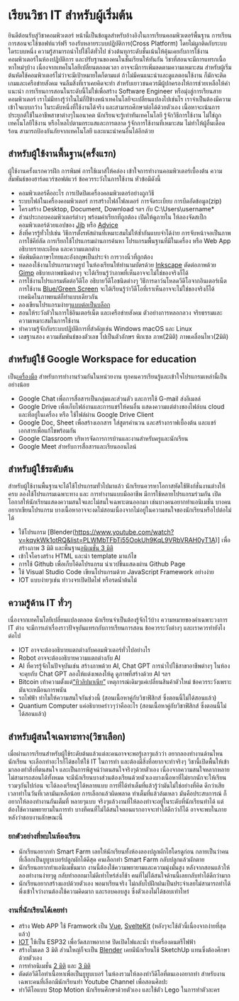 # เรียนวิชา IT สำหรับผู้เริ่มต้น
  ยินดีต้อนรับสู่วิชาคอมพิวเตอร์ หน้านี้เป็นข้อมูลสำหรับอ้างอิงในการเรียนคอมพิวเตอร์พื้นฐาน 
การเรียนการสอนจะใช้ซอฟท์แวร์ฟรี รองรับหลายระบบปฎิบัติการ(Cross Platform) โดยไม่ผูกติดกับระบบใดระบบหนึ่ง ความรู้สามารถนำไปใช้ได้ทั่วไป ช่วงต้นทุกระดับชั้นเน้นให้คุ้นเคยกับการใช้งานคอมพิวเตอร์ในห้องปฎิบัติการ และปรับฐานของคนในชั้นเรียนให้ทันกัน  วิชาที่สอนจะมีการแทรกเนื้อหาใหม่ๆบ้าง เนื่องจากเทคโนโลยีเปลี่ยนตลอดเวลา อาจจะมีการเพิ่มลดตามความเหมาะสม สำหรับผู้เริ่มต้นหัดใช้คอมพิวเตอร์ไม่ว่าจะมีเป้าหมายใดก็ตามแต่ ถ้าไม่มีคนแนะนำและดูแลตอนใช้งาน ก็มักจะติด เกมและเครือข่ายสังคม จนลืมสิ่งที่เราเคยคิดจะทำ สำหรับเยาวชนควรมีผู้ปกครองให้การช่วยเหลือให้คำแนะนำ การเรียนการสอนในระดับนี้ไม่ใช่เพื่อสร้าง Software Engineer หรือมุ่งสู่การเรียนสายคอมพิวเตอร์ เราไม่มีทางรู้ว่าในไม่กี่ปีข้างหน้าเทคโนโลยีจะเปลี่ยนแปลงไปเช่นไร เราจำเป็นต้องมีความเข้าใจแบบกว้าง ในระดับหนึ่งที่ใช้งานได้จริง และสามารถศึกษาต่อได้ด้วยตัวเอง เนื้อหาจะเน้นการประยุกต์ใช้ในอาชีพสาขาต่างๆในอนาคต นักเรียนจะรู้เท่าทันเทคโนโลยี รู้จักวิธีการใช้งาน ไม่ใช่ถูกเทคโนโลยีใช้งาน หรือไหลไปตามกระแสและการตลาด รู้จักการใช้งานที่เหมาะสม ไม่ทำให้ผู้อื่นเดือดร้อน สามารถป้องกันภัยจากเทคโนโลยี และแนะนำคนอื่นได้อีกด้วย

## สำหรับผู้ใช้งานพื้นฐาน(ครั้งแรก)
ผู้ใช้งานครั้งแรกควรฝึก การพิมพ์ การใช้เมาส์ให้คล่อง เข้าใจการทำงานคอมพิวเตอร์เบื้องต้น ความสัมพันธ์ของฮาร์ดแวร์ซอฟต์แวร์ ข้อควรระวังในการใช้งาน หัวข้อมีดังนี้
- คอมพิวเตอร์คืออะไร การเปิดปิดเครื่องคอมพิวเตอร์อย่างถูกวิธี 
- ระบบไฟล์ในเครื่องคอมพิวเตอร์ การสร้างไฟล์โฟลเดอร์ การจัดระเบียบ การบีดอัดข้อมูล(zip)
- โครงสร้าง Desktop, Document, Download ฯลฯ กับ C:\Users\username\*
- ส่วนประกอบคอมพิวเตอร์ต่างๆ พร้อมคำเรียกที่ถูกต้อง เปิดให้ดูภายใน ให้ลองจัดสเป็กคอมพิวเตอร์ด้วยแอปของ [Jib](https://www.jib.co.th/web/pcsetspec/main) หรือ [Advice](https://www.advice.co.th/pc-spec)
- สิ่งที่ควรรู้ทั่วไปเช่น วิธีการตั้งรหัสผ่านที่เหมาะสมไม่ให้ซ้ำกันแบบจำได้ง่าย การจับหน้าจอเป็นภาพ การใช้คีย์ลัด การเรียกใช้โปรแกรมผ่านการค้นหา โปรแกรมพื้นฐานที่มีในเครื่อง หรือ Web App อธิบายรายละเอียด และความแตกต่าง
- หัดพิมดีดภาษาไทยและอังกฤษเป็นประจำ การวางนิ้วที่ถูกต้อง
- ทดลองใช้งานโปรแกรมวาดรูป ในห้องเรียนให้ทำนามบัตรด้วย [Inkscape](https://youtu.be/znj4VxLCv4I) ตัดต่อภาพด้วย [Gimp](https://www.youtube.com/watch?v=omInG_Fz_Rs&list=PLWMbTFbTi55OffOBaXv2e_E6bwTaJf1qW&index=2) อธิบายภาพชนิดต่างๆ จะได้เรียนรู้ว่าภาพที่เห็นอาจจะไม่ใช่ของจริงก็ได้
- การใช้งานโปรแกรมตัดต่อวีดีโอ อธิบายวีดีโอชนิดต่างๆ วิธีการดาว์นโหลดวีดีโอจากอินเตอร์เน็ต การใช้งาน [Blue/Green Screen](https://youtu.be/NPAZc4S9Low) จะได้เรียนรู้ว่าวีดีโอที่เราเห็นอาจจะไม่ใช่ของจริงก็ได้ เทคนิคในภาพยนต์ก็ทำแบบเดียวกัน
- ลองเขียนโปรแกรมง่ายๆ[แบบต่อเป็นบล็อก](https://www.youtube.com/watch?v=4CpTCmHZyvw&list=PLWMbTFbTi55OgahSw6T78TTWClgXWpDy9)
- สอนให้ระวังตัวในการใช้อินเตอร์เน็ต และเครือข่ายสังคม ตัวอย่างการหลอกลวง จริยธรรมและความเหมาะสมในการใช้งาน
- ทำความรู้จักกับระบบปฎิบัติการที่สำคัญเช่น Windows macOS และ Linux
- เลขฐานสอง ความสัมพันธ์ของตัวเลข ไปเป็นตัวอักษร พิกเซล ภาพ(2มิติ) ภาพเคลื่อนไหว(2มิติ) 
## สำหรับผู้ใช้ Google Workspace for education 
เป็น[เครื่องมือ](https://www.youtube.com/watch?v=cXAnaT4u-2M&list=PLWMbTFbTi55P_FID-cAO3Boas5PAYli8k) สำหรับการทำงานร่วมกันในหน่วยงาน ทุกคนควรเรียนรู้และเข้าใจโปรแกรมเหล่านี้เป็นอย่างน้อย
- Google Chat เพื่อการสื่อสารเป็นกลุ่มและส่วนตัว และการใช้ G-mail ส่งอีเมลล์
- Google Drive เพื่อเก็บไฟล์งานและการแชร์ให้คนอื่น แสดงความแต่ต่างของไฟล์บน cloud และที่อยู่ในเครื่อง หรือ ใช้ไฟล์ผ่าน Google Drive Client
- Google Doc, Sheet เพื่อสร้างเอกสาร ใส่สูตรคำนวน และสร้างกราฟเบื้องต้น และแชร์เอกสารเพื่อแก้ไขพร้อมกัน
- Google Classroom บริหารจัดการการบ้านและงานสำหรับครูและนักเรียน 
- Google Meet สำหรับการสื่อสารและเรียนออนไลน์

## สำหรับผู้ใช้ระดับต้น
สำหรับผู้ใช้งานพื้นฐานจะได้ใช้โปรแกรมทั่วไปมาแล้ว นักเรียนควรหาโอกาสหัดใช้ฟังก์ชั่นงานต่างให้ครบ ลองใช้โปรแกรมเฉพาะทาง และ การทำงานแบบมืออาชีพ มีการใช้หลายโปรแกรมร่วมกัน เปิดโอกาสให้นักเรียนแสดงความสนใจและไม่สนใจเฉพาะตนออกมา เช่นบางคนอยากทำแอนิเมชั่น บางคนอยากเขียนโปรแกรม บางเนื้อหาอาจจะงดไม่สอนเนื่องจากไม่อยู่ในความสนใจของนักเรียนหรือไปต่อไม่ได้
- ใช้โปรแกรม [Blender(https://www.youtube.com/watch?v=kqykWk1otRQ&list=PLWMbTFbTi55OokUh9KqL9VRbVRAH0yT1A)] เพื่อสร้างภาพ 3 มิติ และพื้นฐาน[อนิเมชั่น 3 มิติ](https://youtu.be/dPDx3whA2Bo)
- เข้าใจโครงสร้าง HTML และนำ template มาแก้ไข
- การใช้ Github เพื่อเก็บโค้ดโปรแกรม นำเวปขึ้นแสดงผ่าน Github Page
- ใช้ Visual Studio Code เขียนโปรแกรมด้วย JavaScript Framework อย่างง่าย
- IOT แบบง่ายๆเช่น ทำวงจรเปิดปิดไฟ หรือรดน้ำต้นไม้
## ความรู้ด้าน IT ทั่วๆ
เนื่องจากเทคโนโลยีเปลี่ยนแปลงตลอด นักเรียนจำเป็นต้องรู้จักไว้บ้าง ความหมายของคำเฉพาะวงการ IT ต่าง จะมีการเล่าเรื่องราวปัจจุบันแทรกกับการเรียนการสอน ข้อควรระวังต่างๆ และเราควรทำยังไงต่อไป
- IOT อาจจะต้องอธิบายแตกต่างกับคอมพิวเตอร์ทั่วไปอย่างไร
- Robot อาจจะต้องอธิบายความแตกต่างกับ AI
- AI ที่ควรรู้จักในปัจจุบันเช่น สร้างภาพด้วย AI, Chat GPT การนำไปใช้สาขาอาชีพต่างๆ ในห้องจะคุยกับ Chat GPT ลองให้แต่งเพลงให้ดู ดูภาพที่สร้างด้วย AI ฯลฯ
- Bitcoin เท้าความตั้งแต่[“ทิวลิปมาเนีย”](https://th.wikipedia.org/wiki/%E0%B8%84%E0%B8%A7%E0%B8%B2%E0%B8%A1%E0%B8%84%E0%B8%A5%E0%B8%B1%E0%B9%88%E0%B8%87%E0%B8%97%E0%B8%B4%E0%B8%A7%E0%B8%A5%E0%B8%B4%E0%B8%9B) เหตุการณ์เดิมๆแค่เปลี่ยนสินค้าตัวใหม่ ข้อควรระวังเพราะมันจะเหมือนการพนัน
- รถไฟฟ้า ทำไมให้ความสนใจกันช่วงนี้  (สอนเนื้อหาคู่กับวิชาฟิสิกส์ ซึ่งตอนนี้ไม่ได้สอนแล้ว)
- Quantium Computer แค่อธิบายคร่าวๆว่าคืออะไร (สอนเนื้อหาคู่กับวิชาฟิสิกส์ ซึ่งตอนนี้ไม่ได้สอนแล้ว)

## สำหรับผู้สนใจเฉพาะทาง(วิชาเลือก)
เมื่อผ่านการเรียนสำหรับผู้ใช้ระดับต้นแล้วแต่ละคนอาจจะพอรู้เลาๆแล้วว่า อยากลองทำงานด้านไหน นักเรียน จะเลือกทำอะไรก็ได้ขอให้ใช้ IT ในการทำ และต้องมีสิ่งที่อยากจะทำจริงๆ วิชานี้เปิดพื้นให้เข้ามาลองทำสิ่งที่ตนสนใจ 
และเป็นการพิสูจน์ว่าตนสนใจจริงๆด้วยตัวเอง เนื่องจากความสนใจหลากหลาย ไม่สามารถสอนได้ทั้งหมด จะมีนักเรียนบางส่วนต้องเรียนด้วยตัวเองบางเนื้อหาที่ไม่ยากนักจะให้เรียนรวมๆกันไปก่อน จะได้ลองเรียนรู้ได้หลายแบบ การที่ได้ทำเต็มที่แล้วรู้ว่ามันไม่ใช่อย่างที่คิด ดีกว่าเสียเวลาทำในวันที่เวลามันเหลือน้อย การเลือกแล้วผิดพลาด ทำเต็มที่แล้วล้มเหลว มันคือประสบการณ์ ก็อยากให้ลองทำงานกันเต็มที่ หลายๆแบบ  จริงๆแล้วงานที่ให้ลองทำจะอยู่ในระดับที่นักเรียนทำได้ แต่ต้องใช้ความพยายามในการทำ บางทีคนที่ไม่ได้สนใจตอนแรกอาจจะทำได้ดีกว่าก็ได้ อาจจะพบในภายหลังว่าชอบงานลักษณะนี้ 
### ยกตัวอย่างที่พบในห้องเรียน
- นักเรียนอยากทำ Smart Farm เลยให้นักเรียนทั้งห้องลองปลูกผักไฮโดรดูก่อน กลายเป็นว่าคนที่เลือกเป็นยูทูบเบอร์ปลูกผักได้ดีสุด 
คนเลือกทำ Smart Farm กลับปลูกแล้วผักตาย
- นักเรียนอยากทำแอนิเมชั่นมาก งานนี้ต้องใช้ความพยายามและความมุ่งมั่นสูง หลังจากสอนแล้วให้ลองทำงานง่ายๆดู กลับทำออกมาไม่ดีเท่าไหร่ส่งก็ช้า คนที่ไม่ได้สนใจด้านนี้เลยกลับทำได้ดีกว่ามาก
- นักเรียนอยากสร้างแอปด้วยตัวเอง พอมาเรียนจริง ไม่กลับไปฝึกฝนเป็นประจำเลยไม่สามารถทำได้ พึ่งเข้าใจว่างานต้องใช้ความคิดมาก และรอบคอบสูง ซึ่งตัวเองไม่ได้ชอบเท่าไหร่ 

### งานที่นักเรียนได้เคยทำ
- สร้าง Web APP ใช้ Framwork เป็น [Vue](https://youtu.be/V6NNAEV99Eg), [SvelteKit]((https://youtu.be/dPDx3whA2Bo)) (หลังๆจะใช้ตัวนี้เนื่องจากง่ายที่สุดแล้ว)
- [IOT](https://iot-thai.blogspot.com/) ใช้เป็น ESP32 เพื่อวัดสภาพอากาศ ปิดเปิดไฟและน้ำ ทำเครื่องดนตรีไฟฟ้า
- สร้างโมเดล 3 มิติ ส่วนใหญ่ก็จะเป็น [Blender](https://www.youtube.com/watch?v=kqykWk1otRQ&list=PLWMbTFbTi55OokUh9KqL9VRbVRAH0yT1A) เคยมีนักเรียนใช้ SketchUp แทนซึ่งต้องศึกษาด้วยตัวเอง
- การทำอนิเมชั่น [2 มิติ](https://youtu.be/5c5rg7tNFo4) และ [3 มิติ](https://youtu.be/dPDx3whA2Bo)
- ตัดต่อวีดีโอทำเนื้อหาเพื่อเป็นยูทูบเบอร์ ในห้องรวมให้ลองทำวีดีโอที่ตนเองอยากทำ สำหรับงานเฉพาะคนที่เลือกมีนักเรียนทำ Youtube Channel เพื่อสอนศิลปะ
- ทำวีดีโอแบบ Stop Motion นักเรียนศึกษาด้วยตัวเอง และใช้ตัว Lego ในการทำตัวละคร

